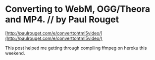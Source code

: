 <!--
id: 38609679461
link: http://tumblr.atmos.org/post/38609679461/converting-to-webm-ogg-theora-and-mp4-by-paul
slug: converting-to-webm-ogg-theora-and-mp4-by-paul
date: Sat Dec 22 2012 22:44:14 GMT-0800 (PST)
publish: 2012-12-022
tags: 
title: Converting to WebM, OGG/Theora and MP4. // by Paul Rouget
-->


Converting to WebM, OGG/Theora and MP4. // by Paul Rouget
=========================================================

[http://paulrouget.com/e/converttohtml5video/](http://paulrouget.com/e/converttohtml5video/)

This post helped me getting through compiling ffmpeg on heroku this
weekend.

